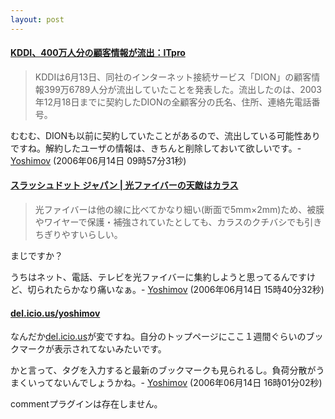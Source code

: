 ```yaml
---
layout: post
---
```

<h4><a href="http://itpro.nikkeibp.co.jp/article/NEWS/20060613/240773/">KDDI、400万人分の顧客情報が流出：ITpro</a></h4>
<blockquote><p>KDDIは6月13日、同社のインターネット接続サービス「DION」の顧客情報399万6789人分が流出していたことを発表した。流出したのは、2003年12月18日までに契約したDIONの全顧客分の氏名、住所、連絡先電話番号。</p>
</blockquote>
<p>むむむ、DIONも以前に契約していたことがあるので、流出している可能性ありですね。解約したユーザの情報は、きちんと削除しておいて欲しいです。- <a href="/?page=Yoshimov" class="wikipage">Yoshimov</a> (2006年06月14日 09時57分31秒)</p>
<h4><a href="http://slashdot.jp/article.pl?sid=06/06/14/017205&from=rss">スラッシュドット ジャパン | 光ファイバーの天敵はカラス</a></h4>
<blockquote><p>光ファイバーは他の線に比べてかなり細い(断面で5mm×2mm)ため、被膜やワイヤーで保護・補強されていたとしても、カラスのクチバシでも引きちぎりやすいらしい。</p>
</blockquote>
<p>まじですか？</p>
<p>うちはネット、電話、テレビを光ファイバーに集約しようと思ってるんですけど、切られたらかなり痛いなぁ。- <a href="/?page=Yoshimov" class="wikipage">Yoshimov</a> (2006年06月14日 15時40分32秒)</p>
<h4><a href="http://del.icio.us/yoshimov">del.icio.us/yoshimov</a></h4>
<p>なんだか<a href="http://delicious.com/">del.icio.us</a>が変ですね。自分のトップページにここ１週間ぐらいのブックマークが表示されてないみたいです。</p>
<p>かと言って、タグを入力すると最新のブックマークも見られるし。負荷分散がうまくいってないんでしょうかね。- <a href="/?page=Yoshimov" class="wikipage">Yoshimov</a> (2006年06月14日 16時01分02秒)</p>
<p><span class="error">commentプラグインは存在しません。</span> </p>
